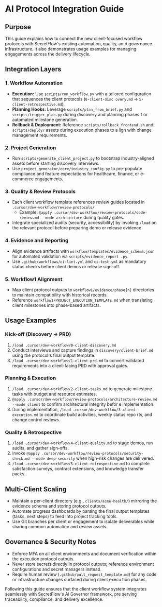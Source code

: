 # AI Protocol Integration Guide

## Purpose

This guide explains how to connect the new client-focused workflow protocols with SecretFlow's existing automation, quality, an
d governance infrastructure. It also demonstrates usage examples for managing engagements across the delivery lifecycle.

## Integration Layers

### 1. Workflow Automation
- **Execution:** Use `scripts/run_workflow.py` with a tailored configuration that sequences the client protocols (`0-client-disc
overy.md` → `5-client-retrospective.md`).
- **Planning Hooks:** Leverage `scripts/plan_from_brief.py` and `scripts/trigger_plan.py` during discovery and planning phases f
or automated milestone generation.
- **Rollback & Deployment:** Reference `scripts/rollback_frontend.sh` and `scripts/deploy/` assets during execution phases to a
lign with change management requirements.

### 2. Project Generation
- Run `scripts/generate_client_project.py` to bootstrap industry-aligned assets before starting discovery interviews.
- Use `project_generator/core/industry_config.py` to pre-populate compliance and feature expectations for healthcare, finance,
 or e-commerce engagements.

### 3. Quality & Review Protocols
- Each client workflow template references review guides located in `.cursor/dev-workflow/review-protocols/`.
  - Example: `@apply .cursor/dev-workflow/review-protocols/code-review.md --mode architecture` during quality gates.
- Integrate specialized audits (security, accessibility) by invoking `/load` on the relevant protocol before preparing demo or
 release evidence.

### 4. Evidence and Reporting
- Align evidence artifacts with `workflow/templates/evidence_schema.json` for automated validation via `scripts/evidence_report
.py`.
- Use `.github/workflows/ci-lint.yml` and `ci-test.yml` as mandatory status checks before client demos or release sign-off.

### 5. Workflow1 Alignment
- Map client protocol outputs to `workflow1/evidence/phase{n}` directories to maintain compatibility with historical records.
- Reference `workflow1/PROJECT_EXECUTION_TEMPLATE.md` when translating client milestones into phase-based artifacts.

## Usage Examples

### Kick-off (Discovery → PRD)
1. `/load .cursor/dev-workflow/0-client-discovery.md`
2. Conduct interviews and capture findings in `discovery/client-brief.md` using the protocol's final output template.
3. `/load .cursor/dev-workflow/1-client-prd.md` to convert validated requirements into a client-facing PRD with approval gates.

### Planning & Execution
1. `/load .cursor/dev-workflow/2-client-tasks.md` to generate milestone tasks with budget and resource estimates.
2. `@apply .cursor/dev-workflow/review-protocols/architecture-review.md --mode client` to confirm architectural integrity befor
e implementation.
3. During implementation, `/load .cursor/dev-workflow/3-client-execution.md` to coordinate build activities, weekly status repo
rts, and change control reviews.

### Quality & Retrospective
1. `/load .cursor/dev-workflow/4-client-quality.md` to stage demos, run audits, and gather sign-offs.
2. Invoke `@apply .cursor/dev-workflow/review-protocols/security-check.md --mode deep-security` when high-risk changes are deli
vered.
3. `/load .cursor/dev-workflow/5-client-retrospective.md` to complete satisfaction surveys, contract extensions, and knowledge
 transfer packs.

## Multi-Client Scaling

- Maintain a per-client directory (e.g., `clients/acme-health/`) mirroring the evidence schema and storing protocol outputs.
- Automate progress dashboards by parsing the final output templates (tasks, next steps) to feed into project tracking tools.
- Use Git branches per client or engagement to isolate deliverables while sharing common automation and review assets.

## Governance & Security Notes

- Enforce MFA on all client environments and document verification within the execution protocol outputs.
- Never store secrets directly in protocol outputs; reference environment configurations and secret managers instead.
- Require human review (`.github/pull_request_template.md`) for any code or infrastructure changes surfaced during client execu
tion phases.

Following this guide ensures that the client workflow system integrates seamlessly with SecretFlow's AI Governor framework, pre
serving traceability, compliance, and delivery excellence.

